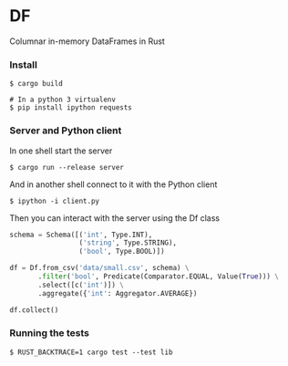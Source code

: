 # DF

Columnar in-memory DataFrames in Rust

### Install

```
$ cargo build

# In a python 3 virtualenv
$ pip install ipython requests
```

### Server and Python client

In one shell start the server

```
$ cargo run --release server
```

And in another shell connect to it with the Python client

```
$ ipython -i client.py
```

Then you can interact with the server using the Df class

```python
schema = Schema([('int', Type.INT),
                 ('string', Type.STRING),
                 ('bool', Type.BOOL)])

df = Df.from_csv('data/small.csv', schema) \
       .filter('bool', Predicate(Comparator.EQUAL, Value(True))) \
       .select([c('int')]) \
       .aggregate({'int': Aggregator.AVERAGE})

df.collect()
```

### Running the tests

```
$ RUST_BACKTRACE=1 cargo test --test lib
```
